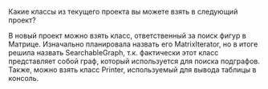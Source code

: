 Какие классы из текущего проекта вы можете взять в следующий проект?

В новый проект можно взять класс, ответственный за поиск фигур в Матрице.
Изначально планировала назвать его MatrixIterator, но в итоге решила назвать SearchableGraph, т.к. фактически этот класс представляет собой граф, который используется для поиска подграфов. 
Также, можно взять класс Printer, используемый для вывода таблицы в консоль. 

